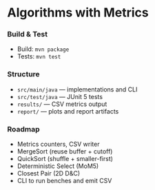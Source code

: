 # Algorithms with Metrics

### Build & Test
- Build: `mvn package`
- Tests: `mvn test`

### Structure
- `src/main/java` — implementations and CLI
- `src/test/java` — JUnit 5 tests
- `results/` — CSV metrics output
- `report/` — plots and report artifacts

### Roadmap
- Metrics counters, CSV writer
- MergeSort (reuse buffer + cutoff)
- QuickSort (shuffle + smaller-first)
- Deterministic Select (MoM5)
- Closest Pair (2D D&C)
- CLI to run benches and emit CSV
